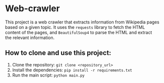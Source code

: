 # Web-crawler

This project is a web crawler that extracts information from Wikipedia pages based on a given topic. It uses the `requests` library to fetch the HTML content of the pages, and `BeautifulSoup4` to parse the HTML and extract the relevant information.

## How to clone and use this project:

1.  Clone the repository: `git clone <repository_url>`
2.  Install the dependencies: `pip install -r requirements.txt`
3.  Run the main script: `python main.py`
